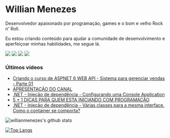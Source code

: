 # Willian Menezes

Desenvolvedor apaixonado por programação, games e o bom e velho Rock n' Roll.

Eu estou criando conteúdo para ajudar a comunidade de desenvolvimento e aperfeiçoar minhas habilidades, me segue lá.

[![](https://img.shields.io/youtube/channel/subscribers/UC0Vo6yL26XaraIjak87jDww?label=YouTube&style=social)](https://www.youtube.com/channel/UC0Vo6yL26XaraIjak87jDww)
[![](https://img.shields.io/github/followers/willianmenezes?style=social)](https://github.com/willianmenezes)
[![](https://img.shields.io/twitter/url?label=Twitter&logo=Twitter&style=social&url=https%3A%2F%2Ftwitter.com%2Fwmscode)](https://twitter.com/wmscode)
[![](https://img.shields.io/twitter/url?label=Linkedin&logo=Linkedin&style=social&url=https://google.com)](https://www.linkedin.com/in/willian-menezes-9932b1b9/)

### Últimos vídeos

<!-- YOUTUBE:START -->
- [Criando o curso de ASPNET 6 WEB API - Sistema para gerenciar vendas - Parte 01](https://www.youtube.com/watch?v=3V7IrTGBENo)
- [APRESENTAÇÃO DO CANAL](https://www.youtube.com/watch?v=vrVXonI2UiY)
- [.NET - Injeção de dependência - Configurando uma Console Application](https://www.youtube.com/watch?v=P2k8Zmfucyc)
- [5 + 1 DICAS PARA QUEM ESTA INICIANDO COM PROGRAMAÇÃO](https://www.youtube.com/watch?v=n1dyQh-V1uI)
- [.NET - Injeção de dependência - Várias classes para a mesma interface. Como o container se comporta?](https://www.youtube.com/watch?v=6o9rF0ULrLk)
<!-- YOUTUBE:END -->

![willianmenezes's github stats](https://github-readme-stats.vercel.app/api?username=willianmenezes&theme=dark&show_icons=true)

[![Top Langs](https://github-readme-stats.vercel.app/api/top-langs/?username=willianmenezes&layout=compact&theme=dark)](https://github.com/anuraghazra/github-readme-stats)

